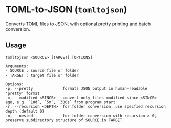 # TOML-to-JSON (`tomltojson`)

Converts TOML files to JSON, with optional pretty printing and batch conversion.

## Usage

```text
tomltojson <SOURCE> [TARGET] [OPTIONS]

Arguments:
- SOURCE : source file or folder
- TARGET : target file or folder

Options:
-p, --pretty             formats JSON output in human-readable 'pretty' format
-m, --modified <SINCE>   convert only files modified since <SINCE> ago, e.g. `10d`, `5m`, `300s` from program start
-r, --recursion <DEPTH>  for folder conversion, use specfied recursion depth (default 0)
-n, --nested             for folder conversion with recursion > 0, preserve subdirectory structure of SOURCE in TARGET
```
